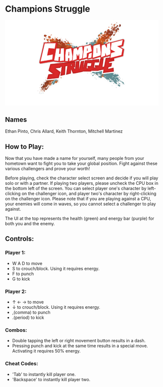 # Champions Struggle

![Champions Struggle Logo](sprites/spr_logo/9a61577a-1dc8-44c6-8087-7ca551b5eabb.png)

## Names

Ethan Pinto, Chris Allard, Keith Thornton, Mitchell Martinez

## How to Play:

Now that you have made a name for yourself, many people from your hometown want to fight you to take your global position. Fight against these various challengers and prove your worth!

Before playing, check the character select screen and decide if you will play solo or with a partner.
If playing two players, please uncheck the CPU box in the bottom left of the screen.
You can select player one's character by left-clicking on the challenger icon, and player two's character by right-clicking on the challenger icon.
Please note that if you are playing against a CPU, your enemies will come in waves, so you cannot select a challenger to play against.

The UI at the top represents the health (green) and energy bar (purple) for both you and the enemy.

## Controls:

### Player 1:

- W A D to move
- S to crouch/block. Using it requires energy.
- F to punch
- G to kick

### Player 2:

- ↑ ← → to move
- ↓ to crouch/block. Using it requires energy.
- ,(comma) to punch
- .(period) to kick

### Combos:

- Double tapping the left or right movement button results in a dash.
- Pressing punch and kick at the same time results in a special move. Activating it requires 50% energy.

### Cheat Codes:

- 'Tab' to instantly kill player one.
- 'Backspace' to instantly kill player two.
